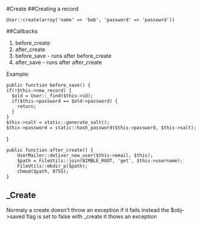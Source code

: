 #Create
##Creating a record

	User::create(array('name' => 'bob', 'password' => 'passowrd'))
	
##Callbacks

1. before_create
2. after_create
3. before_save - runs after before_create
4. after_save - runs after after_create

Example:

	public function before_save() {
    if(!$this->new_record) {
      $old = User::_find($this->id);
      if($this->password == $old->password) {
        return;
      }
    }
    $this->salt = static::generate_salt();
    $this->password = static::hash_password($this->password, $this->salt);
  }

	public function after_create() {
		UserMailer::deliver_new_user($this->email, $this);
		$path = FileUtils::join(NIMBLE_ROOT, 'get', $this->username);
		FileUtils::mkdir_p($path);
		chmod($path, 0755);
	}

## _Create

Normaly a create doesn't throw an exception if it fails instead the $obj->saved flag is set to false
with _create it thows an exception